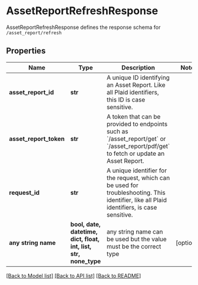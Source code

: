 # AssetReportRefreshResponse

AssetReportRefreshResponse defines the response schema for `/asset_report/refresh`

## Properties
Name | Type | Description | Notes
------------ | ------------- | ------------- | -------------
**asset_report_id** | **str** | A unique ID identifying an Asset Report. Like all Plaid identifiers, this ID is case sensitive. | 
**asset_report_token** | **str** | A token that can be provided to endpoints such as &#x60;/asset_report/get&#x60; or &#x60;/asset_report/pdf/get&#x60; to fetch or update an Asset Report. | 
**request_id** | **str** | A unique identifier for the request, which can be used for troubleshooting. This identifier, like all Plaid identifiers, is case sensitive. | 
**any string name** | **bool, date, datetime, dict, float, int, list, str, none_type** | any string name can be used but the value must be the correct type | [optional]

[[Back to Model list]](../README.md#documentation-for-models) [[Back to API list]](../README.md#documentation-for-api-endpoints) [[Back to README]](../README.md)


